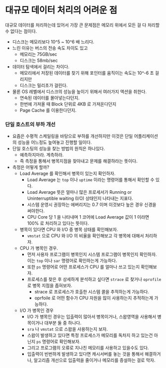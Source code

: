 # 대규모 데이터 처리의 어려운 점

대규모 데이터를 처리하는데 있어서 가장 큰 문제점은 메모리 위에서 모든 걸 다 처리할 수 없다는 점이다.

- 디스크는 메모리보다 10^5 ~ 10^6 배 느리다.
- 느린 이유는 버스의 전송 속도 차이도 있고
    - 메모리는 75GB/sec
    - 디스크는 58mb/sec
- 데이터 탐색에서 걸리는 차이다.
    - 메모리에서 저장된 데이터를 찾기 위해 포인터를 움직이는 속도는 10^-6 초 걸리지만
    - 디스크는 밀리초가 걸린다.
- 물론 OS 레벨에서 디스크의 성능을 높이기 위해서 여러가지 액션을 취한다.
    - 연속된 데이터를 몰아넣는다던지.
    - 한번에 가져올 때 Block 단위로 4KB 로 가져온다던지
    - Page Cache 를 이용한다던지.


### 단일 호스트의 부하 개선

- 요즘은 수평적 스케일링을 바탕으로 부하를 개선하지만 이것은 단일 어플리케이션의 성능을 어느정도 높여놓고 진행할 일이다.
- 단일 호스팅의 성능을 찾는 방법의 원칙은 하나있다.
    - 예측하지마라. 계측하라.
    - 즉 측정을 통해서 병목지점을 찾아내고 문제를 해결하라는 뜻이다.
- 측정은 어떻게 할까?
    - Load Average 를 확인해서 병목이 있는지 확인하자.
        - Load Average 는 `top` 이나 `uptime` 이라는 명령어를 통해서 확인할 수 있다.
        - Load Average 뜻은 얼마나 많은 프로세서가 Running or Uninterruptible waiting (I/O) 상태인지 나타내는 지표다.
        - 시스템 운영시 권장하는 에버리지는 0.7 이며 이것보다 높은 경우 신경을 써야한다.
        - CPU Core 당 1 을 나타내며 1 코어에 Load Average 값이 1 이라면 100% 로 처리하고 있다는 뜻이다.
    - 병목이 있다면 CPU 와 I/O 중 병목 상태를 확인해보자.
        - `vmstat` 으로 CPU 와 I/O 의 비율을 확인해보고 각 병목에 대해서 처리하자.
    - CPU 가 병목인 경우.
        - 먼저 사용자 프로그램이 병목인지 시스템 프로그램이 병목인지 확인하자. 이는 `top` 이나 `sar` 명령어로 확인하는게 가능하다.
        - 또한 `ps` 명령어로 어떤 프로세스가 CPU 를 얼마나 쓰고 있는지 확인해보자.
        - 프로세스를 찾은 후 상세하게 분석하고 싶다면 `strace` 로 찾거나 `oprofile` 로 병목 지점을 좁혀보자.
            - strace 로 프로세스가 호출한 시스템 콜을 추적하는게 가능하다.
            - oprfoile 로 어떤 함수가 CPU 자원을 많이 사용하는지 추적하는게 가능하다.
    - I/O 가 병목인 경우
        - I/O 가 병목인 경우는 입출력이 많아서 병목이거나, 스왑영역을 사용해서 병목이거나 대부분 둘 중 하나다.
        - `sra` 나 `vmstat` 으로 스왑을 사용하는지 보자.
        - 스왑이 발생하고 있다면 특정 프로세스가 메모리를 독차지 하고 있는건 아닌지 `ps` 명령어로 확인해보자.
        - 그리고 프로그램의 오류로 지나친 메모리를 사용하고 있을수도 있다.
        - 입출력이 빈번하게 발생하고 있다면 캐시서버를 놓는 것을 통해서 해결하거나, 알고리즘 개선으로 입출력을 줄이거나 메모리를 증설하는 걸로 막자.